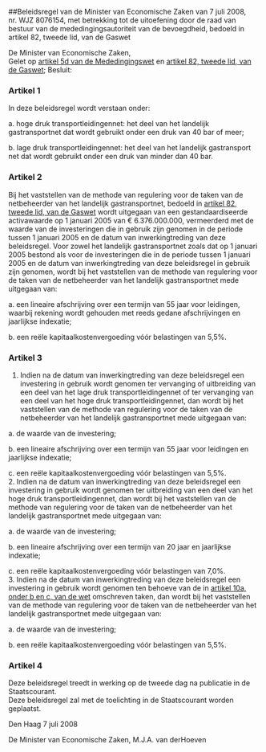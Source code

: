 <meta http-equiv='Content-Type' content='text/html; charset=utf-8' />

##Beleidsregel van de Minister van Economische Zaken van 7 juli 2008, nr. WJZ 8076154, met betrekking tot de uitoefening door de raad van bestuur van de mededingingsautoriteit van de bevoegdheid, bedoeld in artikel 82, tweede lid, van de Gaswet

De Minister van Economische Zaken,  
Gelet op [artikel 5d van de Mededingingswet](../../../../../../../../../../../../../wet/mededingingswet/BWBR0008691/README.md) en [artikel 82, tweede lid, van de Gaswet](../../../../../../../../../../../../../wet/gaswet/BWBR0011440/README.md);
Besluit:    

### Artikel  1  

In deze beleidsregel wordt verstaan onder: 

a. hoge druk transportleidingennet: het deel van het landelijk gastransportnet dat wordt gebruikt onder een druk van 40 bar of meer;  

b. lage druk transportleidingennet: het deel van het landelijk gastransport net dat wordt gebruikt onder een druk van minder dan 40 bar.    

### Artikel  2  

Bij het vaststellen van de methode van regulering voor de taken van de netbeheerder van het landelijk gastransportnet, bedoeld in [artikel 82, tweede lid, van de Gaswet](../../../../../../../../../../../../../wet/gaswet/BWBR0011440/README.md) wordt uitgegaan van een gestandaardiseerde activawaarde op 1 januari 2005 van € 6.376.000.000, vermeerderd met de waarde van de investeringen die in gebruik zijn genomen in de periode tussen 1 januari 2005 en de datum van inwerkingtreding van deze beleidsregel. Voor zowel het landelijk gastransportnet zoals dat op 1 januari 2005 bestond als voor de investeringen die in de periode tussen 1 januari 2005 en de datum van inwerkingtreding van deze beleidsregel in gebruik zijn genomen, wordt bij het vaststellen van de methode van regulering voor de taken van de netbeheerder van het landelijk gastransportnet mede uitgegaan van: 

a. een lineaire afschrijving over een termijn van 55 jaar voor leidingen, waarbij rekening wordt gehouden met reeds gedane afschrijvingen en jaarlijkse indexatie;  

b. een reële kapitaalkostenvergoeding vóór belastingen van 5,5%.    

### Artikel  3  

1.  Indien na de datum van inwerkingtreding van deze beleidsregel een investering in gebruik wordt genomen ter vervanging of uitbreiding van een deel van het lage druk transportleidingennet of ter vervanging van een deel van het hoge druk transportleidingennet, dan wordt bij het vaststellen van de methode van regulering voor de taken van de netbeheerder van het landelijk gastransportnet mede uitgegaan van: 

a. de waarde van de investering;  

b. een lineaire afschrijving over een termijn van 55 jaar voor leidingen en jaarlijkse indexatie;  

c. een reële kapitaalkostenvergoeding vóór belastingen van 5,5%.     
2.  Indien na de datum van inwerkingtreding van deze beleidsregel een investering in gebruik wordt genomen ter uitbreiding van een deel van het hoge druk transportleidingennet, dan wordt bij het vaststellen van de methode van regulering voor de taken van de netbeheerder van het landelijk gastransportnet mede uitgegaan van: 

a. de waarde van de investering;  

b. een lineaire afschrijving over een termijn van 20 jaar en jaarlijkse indexatie;  

c. een reële kapitaalkostenvergoeding vóór belastingen van 7,0%.     
3.  Indien na de datum van inwerkingtreding van deze beleidsregel een investering in gebruik wordt genomen ten behoeve van de in [artikel 10a, onder b en c, van de wet](../../../../../../../../../../../../../wet/gaswet/BWBR0011440/README.md) omschreven taken, dan wordt bij het vaststellen van de methode van regulering voor de taken van de netbeheerder van het landelijk gastransportnet mede uitgegaan van: 

a. de waarde van de investering;  

b. een reële kapitaalkostenvergoeding vóór belastingen van 5,5%.     

### Artikel  4  

Deze beleidsregel treedt in werking op de tweede dag na publicatie in de Staatscourant.  
Deze beleidsregel zal met de toelichting in de Staatscourant worden geplaatst.   

Den Haag 
7 juli 2008   

De 
Minister van Economische Zaken, 
M.J.A. van derHoeven   
